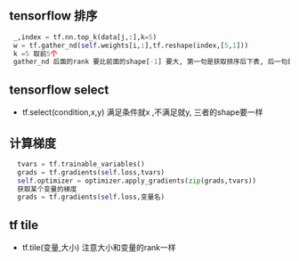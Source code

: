 ## tensorflow 排序
``` python
 _,index = tf.nn.top_k(data[j,:],k=5)
 w = tf.gather_nd(self.weights[i,:],tf.reshape(index,[5,1]))
 k =5 取前5个
 gather_nd 后面的rank 要比前面的shape[-1] 要大, 第一句是获取排序后下表, 后一句是取相同下表的w
```
## tensorflow select
* tf.select(condition,x,y) 满足条件就x ,不满足就y, 三者的shape要一样

## 计算梯度
```python
  tvars = tf.trainable_variables()
  grads = tf.gradients(self.loss,tvars)
  self.optimizer = optimizer.apply_gradients(zip(grads,tvars))
  获取某个变量的梯度
  grads = tf.gradients(self.loss,变量名)
```

## tf tile
* tf.tile(变量,大小) 注意大小和变量的rank一样
